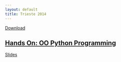 ```yaml
---
layout: default
title: Trieste 2014
---
```


<a href="http://titan-c.github.io/Trieste2014/Downloads/queue_simulation.zip" 
class="download-button zip"><span>Download</span></a>

##  [Hands On: OO Python Programming](https://github.com/Titan-C/Trieste2014/wiki/OOP-HandsOnSession)



[Slides](slidesOOP.html) 
